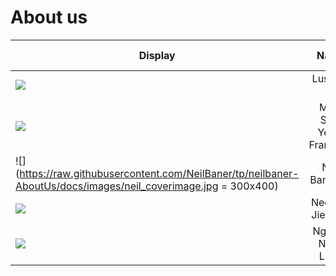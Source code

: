 # About us

Display | Name | Github Profile | Portfolio 
--------|:----:|:--------------:|:---------:
![](https://via.placeholder.com/100.png?text=Photo) | Lusi Wu Qi | [Github](https://github.com/lusi711) | [Portfolio](docs/team/johndoe.md)
![](https://via.placeholder.com/100.png?text=Photo) | Mooi Suet Yeng, Francene | [Github](https://github.com/chuckiex3) | [Portfolio](docs/team/johndoe.md)
![](https://raw.githubusercontent.com/NeilBaner/tp/neilbaner-AboutUs/docs/images/neil_coverimage.jpg = 300x400) | Neil Banerjee | [Github](https://github.com/neilbaner) | [Portfolio](docs/team/johndoe.md)
![](https://via.placeholder.com/100.png?text=Photo) | Neo Yao Jie, Joel | [Github](https://github.com/yaowzers) | [Portfolio](docs/team/johndoe.md)
![](https://via.placeholder.com/100.png?text=Photo) | Nguyen Ngoc Long | [Github](https://github.com/longngng) | [Portfolio](docs/team/johndoe.md)
